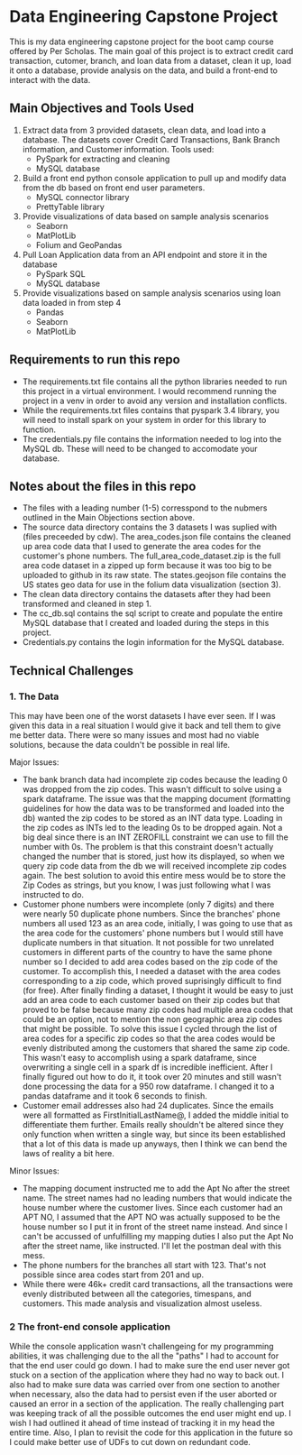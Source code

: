 # Data Engineering Capstone Project
This is my data engineering capstone project for the boot camp course offered by Per Scholas.  The main goal of this project is to extract credit card transaction, cutomer, branch, and loan data from a dataset, clean it up, load it onto a database, provide analysis on the data, and build a front-end to interact with the data.

## Main Objectives and Tools Used
1. Extract data from 3 provided datasets, clean data, and load into a database.  The datasets cover Credit Card Transactions, Bank Branch information, and Customer information.  Tools used:
   * PySpark for extracting and cleaning
   * MySQL database
2. Build a front end python console application to pull up and modify data from the db based on front end user parameters.
   * MySQL connector library
   * PrettyTable library
3. Provide visualizations of data based on sample analysis scenarios
   * Seaborn
   * MatPlotLib
   * Folium and GeoPandas
4. Pull Loan Application data from an API endpoint and store it in the database
   * PySpark SQL
   * MySQL database
5. Provide visualizations based on sample analysis scenarios using loan data loaded in from step 4 
   * Pandas
   * Seaborn
   * MatPlotLib  


## Requirements to run this repo
* The requirements.txt file contains all the python libraries needed to run this project in a virtual environment.  I would recommend running the project in a venv in order to avoid any version and installation conflicts.
* While the requirements.txt files contains that pyspark 3.4 library, you will need to install spark on your system in order for this library to function.
* The credentials.py file contains the information needed to log into the MySQL db.  These will need to be changed to accomodate your database.

## Notes about the files in this repo
* The files with a leading number (1-5) corresspond to the nubmers outlined in the Main Objections section above.
* The source data directory contains the 3 datasets I was suplied with (files preceeded by cdw).  The area_codes.json file contains the cleaned up area code data that I used to generate the area codes for the customer's phone numbers.  The full_area_code_dataset.zip is the full area code dataset in a zipped up form because it was too big to be uploaded to github in its raw state.  The states.geojson file contains the US states geo data for use in the folium data visualization (section 3).
* The clean data directory contains the datasets after they had been transformed and cleaned in step 1.
* The cc_db.sql contains the sql script to create and populate the entire MySQL database that I created and loaded during the steps in this project.
* Credentials.py contains the login information for the MySQL database.

## Technical Challenges

### 1. The Data
This may have been one of the worst datasets I have ever seen.  If I was given this data in a real situation I would give it back and tell them to give me better data.  There were so many issues and most had no viable solutions, because the data couldn't be possible in real life.

Major Issues:
* The bank branch data had incomplete zip codes because the leading 0 was dropped from the zip codes.  This wasn't difficult to solve using a spark dataframe.  The issue was that the mapping document (formatting guidelines for how the data was to be transformed and loaded into the db) wanted the zip codes to be stored as an INT data type.  Loading in the zip codes as INTs led to the leading 0s to be dropped again.  Not a big deal since there is an INT ZEROFILL constraint we can use to fill the number with 0s.  The problem is that this constraint doesn't actually changed the number that is stored, just how its displayed, so when we query zip code data from the db we will received incomplete zip codes again.  The best solution to avoid this entire mess would be to store the Zip Codes as strings, but you know, I was just following what I was instructed to do.
* Customer phone numbers were incomplete (only 7 digits) and there were nearly 50 duplicate phone numbers.  Since the branches' phone numbers all used 123 as an area code, initially, I was going to use that as the area code for the customers' phone numbers but I would still have duplicate numbers in that situation.  It not possible for two unrelated customers in different parts of the country to have the same phone number so I decided to add area codes based on the zip code of the customer.  To accomplish this, I needed a dataset with the area codes corresponding to a zip code, which proved suprisingly difficult to find (for free).  After finally finding a dataset, I thought it would be easy to just add an area code to each customer based on their zip codes but that proved to be false because many zip codes had multiple area codes that could be an option, not to mention the non geographic area zip codes that might be possible.  To solve this issue I cycled through the list of area codes for a specific zip codes so that the area codes would be evenly distributed among the customers that shared the same zip code.  This wasn't easy to accomplish using a spark dataframe, since overwriting a single cell in a spark df is incredible inefficient.  After I finally figured out how to do it, it took over 20 minutes and still wasn't done processing the data for a 950 row dataframe.  I changed it to a pandas dataframe and it took 6 seconds to finish.
* Customer email addresses also had 24 duplicates.  Since the emails were all formatted as FirstInitialLastName@, I added the middle initial to differentiate them further.  Emails really shouldn't be altered since they only function when written a single way, but since its been established that a lot of this data is made up anyways, then I think we can bend the laws of reality a bit here.

Minor Issues:
* The mapping document instructed me to add the Apt No after the street name.  The street names had no leading numbers that would indicate the house number where the customer lives.  Since each customer had an APT NO, I assumed that the APT NO was actually supposed to be the house number so I put it in front of the street name instead.  And since I can't be accussed of unfulfilling my mapping duties I also put the Apt No after the street name, like instructed.  I'll let the postman deal with this mess.
* The phone numbers for the branches all start with 123.  That's not possible since area codes start from 201 and up.
* While there were 46k+ credit card transactions, all the transactions were evenly distributed between all the categories, timespans, and customers.  This made analysis and visualization almost useless.


### 2 The front-end console application

While the console application wasn't challengeing for my programming abilities, it was challenging due to the all the "paths" I had to account for that the end user could go down.  I had to make sure the end user never got stuck on a section of the application where they had no way to back out. 
 I also had to make sure data was carried over from one section to another when necessary, also the data had to persist even if the user aborted or caused an error in a section of the application.  The really challenging part was keeping track of all the possible outcomes the end user might end up.  I wish I had outlined it ahead of time instead of tracking it in my head the entire time.  Also, I plan to revisit the code for this application in the future so I could make better use of UDFs to cut down on redundant code.  

 





